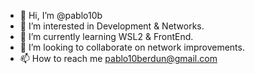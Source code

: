 - 👋 Hi, I’m @pablo10b
- 👀 I’m interested in Development & Networks.
- 🌱 I’m currently learning WSL2 & FrontEnd.
- 💞️ I’m looking to collaborate on network improvements.
- 📫 How to reach me pablo10berdun@gmail.com

<!---
pablo10b/pablo10b is a ✨ special ✨ repository because its `README.md` (this file) appears on your GitHub profile.
You can click the Preview link to take a look at your changes.
--->
